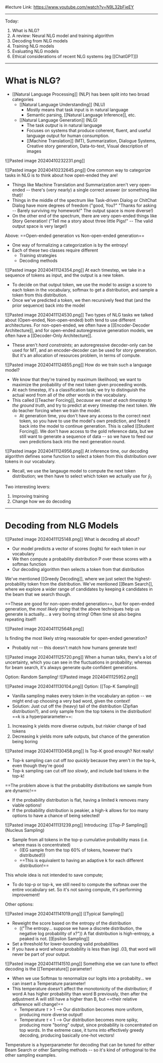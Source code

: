 #lecture 
Link: https://www.youtube.com/watch?v=N9L32bFieEY

-----

Today:
1. What is NLG?
2. A review: Neural NLG model and training algorithm
3. Decoding from NLG models
4. Training NLG models
5. Evaluating NLG models
6. Ethical considerations of recent NLG systems (eg [[ChatGPT]])


-------
# What is NLG?
- [[Natural Language Processing]] (NLP) has been split into two broad categories
	- [[Natural Language Understanding]] (NLU)
		- Mostly means that task input is in natural language
		- Semantic parsing, [[Natural Language Inference]], etc.
	- [[Natural Language Generation]] (NLG)
		- The task *output* is in natural language
		- Focuses on systems that produce coherent, fluent, and useful language output for human consumption.
		- [[Machine Translation]] (MT), Summarization, Dialogue Systems, Creative story generation, Data-to-text, Visual description of images


![[Pasted image 20240410232231.png]]


![[Pasted image 20240410232645.png]]
One common way to categorize tasks in NLG is to think about how open-ended they are!
- Things like Machine Translation and Summarization aren't very open-ended -- there's (very nearly) a single correct answer (or something like that)!
- Things in the middle of the spectrum like Task-driven Dialog or ChitChat Dialog have more degrees of freedom ("good, You?" "Thanks for asking -- Barely surviving my homework!" The output space is more diverse!)
- On the other end of the spectrum, there are very open-ended things like Story Generation! ("Tell me a story about three little Pigs!" -- The valid output space is very large!)

Above: ==Open-ended generation vs Non-open-ended generation==
- One way of formalizing a categorization is by the entropy!
- Each of these two classes require different
	- Training strategies
	- Decoding methods


![[Pasted image 20240411124354.png]]
At each timestep, we take in a sequence of tokens as input, and the output is a new token.
- To decide on that output token, we use the model to assign a score to each token in the vocabulary, softmax to get a distribution, and sample a token from this distribution.
- Once we've predicted a token, we then recursively feed that (and the prior sequence) back into the model

![[Pasted image 20240411124530.png]]
Two types of NLG tasks we talked about (Open-ended, Non-open-ended) both tend to use different architectures. For non-open-ended, we often have a [[Encoder-Decoder Architecture]], and for open-ended autoregressive generation models, we often have a [[Decoder-Only Architecture]].
- These aren't *hard constraints*; an autoregressive decoder-only can be used for MT, and an encoder-decoder can be used for story generation. But it's an allocation of resources problem, in terms of compute.

![[Pasted image 20240411124855.png]]
How do we train such a language model?
- We know that they're trained by maximum likelihood; we want to maximize the probability of the next token given proceeding words.
- At each timestep, it's a classification task; we try to distinguish the actual word from all of the other words in the vocabulary.
- This called [[Teacher Forcing]], *because we reset at each timestep to the ground truth*, and try to predict at every timestep the next token. We do teacher forcing when we train the model.
	- At generation time, you don't have any access to the correct next token, so you have to use the model's own prediction, and feed it back into the model to continue generation. This is called [[Student Forcing]]. We don't have access to the gold reference data, but we still want to generate a sequence of data -- so we have to feed our own predictions back into the next generation round.


![[Pasted image 20240411124956.png]]
At inference time, our decoding algorithm defines some function to select a token from this distribution over tokens in our vocabulary.
- Recall, we use the langauge model to compute the next token distribution; we then have to select which token we actually use for $\hat{y}_t$  

Two interesting levers:
1. Improving training 
2. Change how we do decoding

---
# Decoding from NLG Models

![[Pasted image 20240411125148.png]]
What is decoding all about?
- Our model predicts a vector of scores (logits) for each token in our vocabulary
- We then compute a probability distribution P over these scores with a softmax function
- Our decoding algorithm then selects a token from that distribution

We've mentioned [[Greedy Decoding]], where we just select the highest-probability token from the distribution.
We've mentioned [[Beam Search]], where we explore a wider range of candidates by keeping $k$ candidates in the beam that we search though.

==These are good for non-open-ended generation==, but for open-ended generation, the *most likely string* that the above techniques help us generate is actually... a very boring string! Often time sit also begins repeating itself!

![[Pasted image 20240411125648.png]]

Is finding the most likely string reasonable for open-ended generation?
- Probably not -- this doesn't match how humans generate text!

![[Pasted image 20240411125720.png]]
When a human talks, there's a lot of uncertainty, which you can see in the fluctuations in probability; whereas for beam search, it's always generate quite confident generations.


Option: Random Sampling!
![[Pasted image 20240411125952.png]]


![[Pasted image 20240411130104.png]]
Option: [[Top-K Sampling]]
- Vanilla sampling makes every token in the vocabulary an option -- we might end up choosing a very bad word, given the context!
- Solution: Just cut off the (heavy) tail of the distribution (Zipfian distribution?), and only sample from the top tokens in the distribution!
==k is a hyperpararameter==:
1. Increasing k yields more diverse outputs, but riskier change of bad tokens
2. Decreasing k yields more safe outputs, but chance of the generation being boring

![[Pasted image 20240411130458.png]]
Is Top-K good enough? Not really!
- Top-k sampling can cut off *too quickly* because they aren't in the top-k, even though they're good
- Top-k sampling can cut off *too slowly*, and include bad tokens in the top-k!

==The problem above is that the probability distributions we sample from are dynamic!==
- If the probability distribution is flat, having a limited k removes many viable options!
- If the probability distribution is peakier, a high-k allows for too many options to have a chance of being selected!

![[Pasted image 20240411131239.png]]
Introducing: [[Top-P Sampling]] (Nucleus Sampling)
- Sample from all tokens in the top-p cumulative probability mass (i.e. where mass is concentrated)
	- ((EG sample from the top 60% of tokens, however that's distributed!))
	- ==This is equivalent to having an adaptive k for each different distribution!==

This whole idea is not intended to save compute;
- To do top-p or top-k, we still need to compute the softmax over the entire vocabulary set.
So it's not saving compute, it's performing improvement!

Other options:

![[Pasted image 20240411141019.png]]
[[Typical Sampling]] 
- Reweight the score based on the entropy of the distribution
	- (("The entropy... suppose we have a discrete distribution, the negative log probability of x?")) A flat distribution is high-entropy, a peaked is not.
[[Epsilon Sampling]]
- Set a threshold for lower-bounding valid probabilities
- If you have a word whose probability is less than (eg) .03, that word will never be part of your output.

![[Pasted image 20240411141510.png]]
Something else we can tune to effect decoding is the [[Temperature]] parameter!
- When we use Softmax to renormalize our logits into a probabilty... we can insert a Temperature parameter!
- This temperature doesn't affect the monotonicity of the distribution; if word A has higher probability than word B previously, then after the adjustment A will still have a higher than B, but ==their relative difference will change!==
	- Temperature $\tau$ > 1  --> Our distribution becomes more uniform, producing more diverse output!
	- Temperature $\tau$ < 1 --> Our distribution becomes more spiky, producing more "boring" output, since probability is concentrated on top words. In the extreme case, it turns into effectively greedy decoding, producing basically one-hot vectors!

Temperature is a hyperparameter for decoding that can be tuned for either Beam Search or other Sampling methods -- so it's kind of orthogonal to the other sampling examples.

































